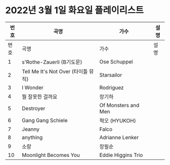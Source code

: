 # 2022년 3월 1일 화요일 플레이리스트

| 번호 | 곡명 | 가수 | 설명 |
|------|------|------|------|
| 번호 | 곡명 | 가수 | 설명 |
| 1 | s'Rothe-Zauerli (B기도문) | Ose Schuppel |  |
| 2 | Tell Me It's Not Over (타이틀 뮤직) | Starsailor |  |
| 3 | I Wonder | Rodriguez |  |
| 4 | 뭘 잘못한 걸까요 | 장기하 |  |
| 5 | Destroyer | Of Monsters and Men |  |
| 6 | Gang Gang Schiele | 혁오 (HYUKOH) |  |
| 7 | Jeanny | Falco |  |
| 8 | anything | Adrianne Lenker |  |
| 9 | 소랑 | 장필순 |  |
| 10 | Moonlight Becomes You | Eddie Higgins Trio |  |
